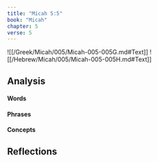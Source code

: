 ```yaml
---
title: "Micah 5:5"
book: "Micah"
chapter: 5
verse: 5
---
```

![[/Greek/Micah/005/Micah-005-005G.md#Text]]
![[/Hebrew/Micah/005/Micah-005-005H.md#Text]]

## Analysis

#### Words

#### Phrases

#### Concepts

## Reflections
